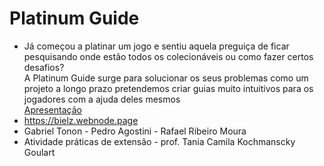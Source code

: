 # Platinum Guide <br />
 - Já começou a platinar um jogo e sentiu aquela preguiça de ficar pesquisando onde estão todos os colecionáveis ou como fazer certos desafios? <br />
   A Platinum Guide surge para solucionar os seus problemas como um projeto a longo prazo pretendemos criar guias muito intuitivos para os jogadores com a ajuda deles mesmos <br />
   <a href="https://youtu.be/p7-5g9jmLA4"> Apresentação <a><br>
  -  https://bielz.webnode.page <br />
  - Gabriel Tonon - Pedro Agostini - Rafael Ribeiro Moura <br />
  - Atividade práticas de extensão - prof. Tania Camila Kochmanscky Goulart
